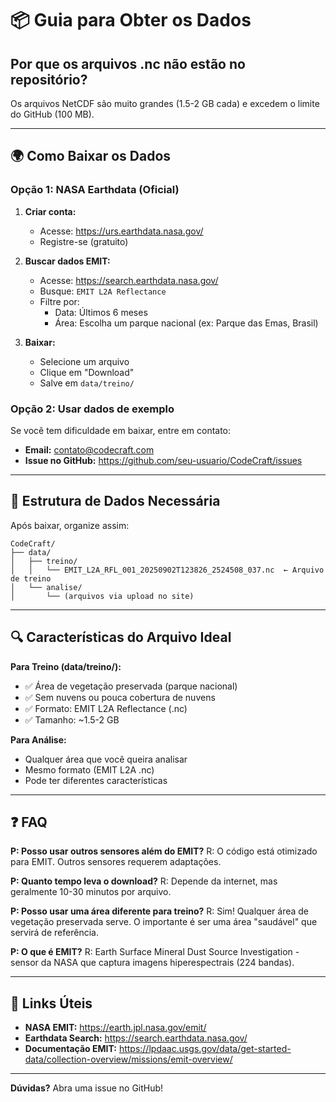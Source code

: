 # 📦 Guia para Obter os Dados

## Por que os arquivos .nc não estão no repositório?

Os arquivos NetCDF são muito grandes (1.5-2 GB cada) e excedem o limite do GitHub (100 MB).

---

## 🌍 Como Baixar os Dados

### Opção 1: NASA Earthdata (Oficial)

1. **Criar conta:**
   - Acesse: https://urs.earthdata.nasa.gov/
   - Registre-se (gratuito)

2. **Buscar dados EMIT:**
   - Acesse: https://search.earthdata.nasa.gov/
   - Busque: `EMIT L2A Reflectance`
   - Filtre por:
     - Data: Últimos 6 meses
     - Área: Escolha um parque nacional (ex: Parque das Emas, Brasil)

3. **Baixar:**
   - Selecione um arquivo
   - Clique em "Download"
   - Salve em `data/treino/`

### Opção 2: Usar dados de exemplo

Se você tem dificuldade em baixar, entre em contato:
- **Email:** contato@codecraft.com
- **Issue no GitHub:** https://github.com/seu-usuario/CodeCraft/issues

---

## 📁 Estrutura de Dados Necessária

Após baixar, organize assim:

```
CodeCraft/
├── data/
│   ├── treino/
│   │   └── EMIT_L2A_RFL_001_20250902T123826_2524508_037.nc  ← Arquivo de treino
│   └── analise/
│       └── (arquivos via upload no site)
```

---

## 🔍 Características do Arquivo Ideal

**Para Treino (data/treino/):**
- ✅ Área de vegetação preservada (parque nacional)
- ✅ Sem nuvens ou pouca cobertura de nuvens
- ✅ Formato: EMIT L2A Reflectance (.nc)
- ✅ Tamanho: ~1.5-2 GB

**Para Análise:**
- Qualquer área que você queira analisar
- Mesmo formato (EMIT L2A .nc)
- Pode ter diferentes características

---

## ❓ FAQ

**P: Posso usar outros sensores além do EMIT?**
R: O código está otimizado para EMIT. Outros sensores requerem adaptações.

**P: Quanto tempo leva o download?**
R: Depende da internet, mas geralmente 10-30 minutos por arquivo.

**P: Posso usar uma área diferente para treino?**
R: Sim! Qualquer área de vegetação preservada serve. O importante é ser uma área "saudável" que servirá de referência.

**P: O que é EMIT?**
R: Earth Surface Mineral Dust Source Investigation - sensor da NASA que captura imagens hiperespectrais (224 bandas).

---

## 🔗 Links Úteis

- **NASA EMIT:** https://earth.jpl.nasa.gov/emit/
- **Earthdata Search:** https://search.earthdata.nasa.gov/
- **Documentação EMIT:** https://lpdaac.usgs.gov/data/get-started-data/collection-overview/missions/emit-overview/

---

**Dúvidas?** Abra uma issue no GitHub!
